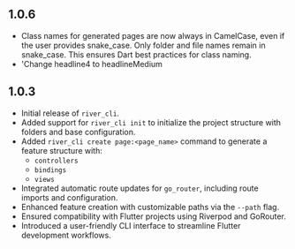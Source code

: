 

## 1.0.6

- Class names for generated pages are now always in CamelCase, even if the user provides snake_case. Only folder and file names remain in snake_case. This ensures Dart best practices for class naming.
- 'Change headline4 to headlineMedium

## 1.0.3

- Initial release of `river_cli`.
- Added support for `river_cli init` to initialize the project structure with folders and base configuration.
- Added `river_cli create page:<page_name>` command to generate a feature structure with:
  - `controllers`
  - `bindings`
  - `views`
- Integrated automatic route updates for `go_router`, including route imports and configuration.
- Enhanced feature creation with customizable paths via the `--path` flag.
- Ensured compatibility with Flutter projects using Riverpod and GoRouter.
- Introduced a user-friendly CLI interface to streamline Flutter development workflows.

